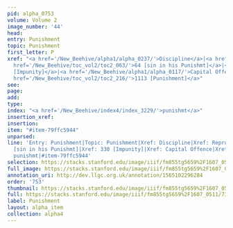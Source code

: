 ```yaml
---
pid: alpha_0753
volume: Volume 2
image_number: '44'
head: 
entry: Punishment
topic: Punishment
first_letter: P
xref: "<a href='/New_Beehive/alpha1/alpha_0237/'>Discipline</a>|<a href='/New_Beehive/alpha4/alpha_0787/'>Reproof</a>|<a
  href='/New_Beehive/toc_vol2/toc2_063/'>64 [sin in his Punishmt]</a>|<a href='/New_Beehive/toc_vol2/toc2_096/'>330
  [Impunity]</a>|<a href='/New_Beehive/alpha1/alpha_0117/'>Capital Offence</a>|<a
  href='/New_Beehive/toc_vol2/toc2_216/'>1113 [Punishment]</a>"
see: 
page: 
add: 
type: 
index: "<a href='/New_Beehive/index4/index_3229/'>punishmt</a>"
insertion_xref: 
insertion: 
item: "#item-79ffc5944"
unparsed: 
line: 'Entry: Punishment|Topic: Punishment|Xref: Discipline|Xref: Reproof|Xref: 64
  [sin in his Punishmt]|Xref: 330 [Impunity]|Xref: Capital Offence|Xref: 1113 [Punishment]|Index:
  punishmt|#item-79ffc5944'
selection: https://stacks.stanford.edu/image/iiif/fm855tg5659%2F1607_0511/730,4387,3036,697/full/0/default.jpg
full_image: https://stacks.stanford.edu/image/iiif/fm855tg5659%2F1607_0511/full/full/0/default.jpg
annotation_uri: http://dev.llgc.org.uk/annotation/1565102296284
order: '753'
thumbnail: https://stacks.stanford.edu/image/iiif/fm855tg5659%2F1607_0511/730,4387,600,180/250,/0/default.jpg
full: https://stacks.stanford.edu/image/iiif/fm855tg5659%2F1607_0511/730,4387,3036,697/full/0/default.jpg
label: Punishment
layout: alpha_item
collection: alpha4
---
```

